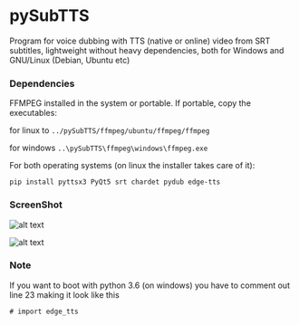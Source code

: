 # pySubTTS
Program for voice dubbing with TTS (native or online) video from SRT subtitles, lightweight without heavy dependencies, both for Windows and GNU/Linux (Debian, Ubuntu etc)

### Dependencies
FFMPEG installed in the system or portable. If portable, copy the executables:

for linux to ```../pySubTTS/ffmpeg/ubuntu/ffmpeg/ffmpeg```

for windows ```..\pySubTTS\ffmpeg\windows\ffmpeg.exe```

For both operating systems (on linux the installer takes care of it):

```pip install pyttsx3 PyQt5 srt chardet pydub edge-tts```

### ScreenShot
![alt text](https://github.com/MoonDragon-MD/pySubTTS/blob/main/img/eng.jpg?raw=true)

![alt text](https://github.com/MoonDragon-MD/pySubTTS/blob/main/img/ita.jpg?raw=true)

### Note
If you want to boot with python 3.6 (on windows) you have to comment out line 23 making it look like this

```# import edge_tts```
